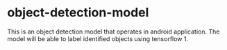 # object-detection-model
This is an object detection model that operates in android application. The model will be able to label identified objects using tensorflow 1.  
